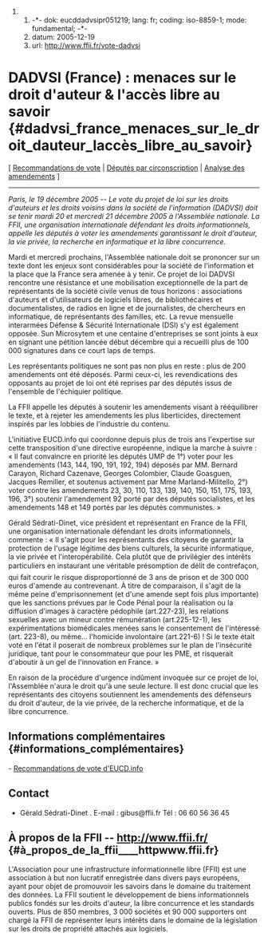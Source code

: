1.  1.  -\*- dok: eucddadvsipr051219; lang: fr; coding: iso-8859-1;
        mode: fundamental; -\*-
    2.  datum: 2005-12-19
    3.  url: <http://www.ffii.fr/vote-dadvsi>

# DADVSI (France) : menaces sur le droit d\'auteur & l\'accès libre au savoir {#dadvsi_france_menaces_sur_le_droit_dauteur_laccès_libre_au_savoir}

\[ [Recommandations de vote](http://www.eucd.info/220.shtml "wikilink")
\| [Députés par
circonscription](http://www.ffii.org/~gibuskro/meplist/mon_depute.html "wikilink")
\| [Analyse des
amendements](http://wiki.framasoft.info/EUCD/Amendements%c0RejeterOu%c0Soutenir "wikilink")
\]

------------------------------------------------------------------------

*Paris, le 19 décembre 2005 \-- Le vote du projet de loi sur les droits
d\'auteurs et les droits voisins dans la société de l\'information
(DADVSI) doit se tenir mardi 20 et mercredi 21 décembre 2005 à
l\'Assemblée nationale. La FFII, une organisation internationale
défendant les droits informationnels, appelle les députés à voter les
amendements garantissant le droit d\'auteur, la vie privée, la recherche
en informatique et la libre concurrence.*

Mardi et mercredi prochains, l\'Assemblée nationale doit se prononcer
sur un texte dont les enjeux sont considérables pour la société de
l\'information et la place que la France sera amenée à y tenir. Ce
projet de loi DADVSI rencontre une résistance et une mobilisation
exceptionnelle de la part de représentants de la société civile venus de
tous horizons : associations d\'auteurs et d\'utilisateurs de logiciels
libres, de bibliothécaires et documentalistes, de radios en ligne et de
journalistes, de chercheurs en informatique, de représentants des
familles, etc. La revue mensuelle interarmées Défense & Sécurité
Internationale (DSI) s\'y est également opposée. Sun Microsytem et une
centaine d\'entreprises se sont joints à eux en signant une pétition
lancée début décembre qui a recueilli plus de 100 000 signatures dans ce
court laps de temps.

Les représentants politiques ne sont pas non plus en reste : plus de 200
amendements ont été déposés. Parmi ceux-ci, les revendications des
opposants au projet de loi ont été reprises par des députés issus de
l\'ensemble de l\'échiquier politique.

La FFII appelle les députés à soutenir les amendements visant à
rééquilibrer le texte, et à rejeter les amendements les plus
liberticides, directement inspirés par les lobbies de l\'industrie du
contenu.

L\'initiative EUCD.info qui coordonne depuis plus de trois ans
l\'expertise sur cette transposition d\'une directive européenne,
indique la marche à suivre : « Il faut convaincre en priorité les
députés UMP de 1°) voter pour les amendements (143, 144, 190, 191, 192,
194) déposés par MM. Bernard Carayon, Richard Cazenave, Georges
Colombier, Claude Goasguen, Jacques Remiller, et soutenus activement par
Mme Marland-Militello, 2°) voter contre les amendements 23, 30, 110,
133, 139, 140, 150, 151, 175, 193, 196, 3°) soutenir l\'amendement 92
porté par des députés socialistes, et les amendements 148 et 149 portés
par les députés communistes. »

Gérald Sédrati-Dinet, vice président et représentant en France de la
FFII, une organisation internationale défendant les droits
informationnels, commente : « Il s\'agit pour les représentants des
citoyens de garantir la protection de l\'usage légitime des biens
culturels, la sécurité informatique, la vie privée et
l\'interopérabilité. Cela plutôt que de privilégier des intérêts
particuliers en instaurant une véritable présomption de délit de
contrefaçon, qui fait courir le risque disproportionné de 3 ans de
prison et de 300 000 euros d\'amende au contrevenant. À titre de
comparaison, il s\'agit de la même peine d\'emprisonnement (et d\'une
amende sept fois plus importante) que les sanctions prévues par le Code
Pénal pour la réalisation ou la diffusion d\'images à caractère
pédophile (art.227-23), les relations sexuelles avec un mineur contre
rémunération (art.225-12-1), les expérimentations biomédicales menées
sans le consentement de l\'intéressé (art. 223-8), ou même\...
l\'homicide involontaire (art.221-6) ! Si le texte était voté en l\'état
il poserait de nombreux problèmes sur le plan de l\'insécurité
juridique, tant pour le consommateur que pour les PME, et risquerait
d\'aboutir à un gel de l\'innovation en France. »

En raison de la procédure d\'urgence indûment invoquée sur ce projet de
loi, l\'Assemblée n\'aura le droit qu\'à une seule lecture. Il est donc
crucial que les représentants des citoyens soutiennent les amendements
des défenseurs du droit d\'auteur, de la vie privée, de la recherche
informatique, et de la libre concurrence.

## Informations complémentaires {#informations_complémentaires}

\- [Recommandations de vote
d\'EUCD.info](http://www.eucd.info/220.shtml "wikilink")

## Contact

-   Gérald Sédrati-Dinet . E-mail : gibus\@ffii.fr Tél : 06 60 56 36 45

## À propos de la FFII \-- <http://www.ffii.fr/> {#à_propos_de_la_ffii____httpwww.ffii.fr}

L\'Association pour une infrastructure informationnelle libre (FFII) est
une association à but non lucratif enregistrée dans divers pays
européens, ayant pour objet de promouvoir les savoirs dans le domaine du
traitement des données. La FFII soutient le développement de biens
informationnels publics fondés sur les droits d\'auteur, la libre
concurrence et les standards ouverts. Plus de 850 membres, 3 000
sociétés et 90 000 supporters ont chargé la FFII de représenter leurs
intérêts dans le domaine de la législation sur les droits de propriété
attachés aux logiciels.
